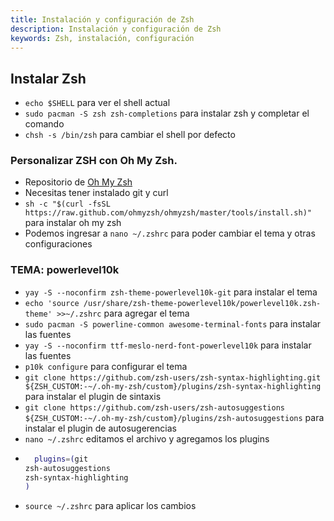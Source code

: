 ```yaml
---
title: Instalación y configuración de Zsh
description: Instalación y configuración de Zsh
keywords: Zsh, instalación, configuración
---
```


## Instalar Zsh

- `echo $SHELL` para ver el shell actual
- `sudo pacman -S zsh zsh-completions` para instalar zsh y completar el comando
- `chsh -s /bin/zsh` para cambiar el shell por defecto

### Personalizar ZSH con Oh My Zsh.

- Repositorio de [Oh My Zsh](https://ohmyz.sh/)
- Necesitas tener instalado git y curl
- `sh -c "$(curl -fsSL https://raw.github.com/ohmyzsh/ohmyzsh/master/tools/install.sh)"` para instalar oh my zsh
- Podemos ingresar a `nano ~/.zshrc` para poder cambiar el tema y otras configuraciones

### TEMA: powerlevel10k

- `yay -S --noconfirm zsh-theme-powerlevel10k-git` para instalar el tema
- `echo 'source /usr/share/zsh-theme-powerlevel10k/powerlevel10k.zsh-theme' >>~/.zshrc` para agregar el tema
- `sudo pacman -S powerline-common awesome-terminal-fonts` para instalar las fuentes
- `yay -S --noconfirm ttf-meslo-nerd-font-powerlevel10k` para instalar las fuentes
- `p10k configure` para configurar el tema
- `git clone https://github.com/zsh-users/zsh-syntax-highlighting.git ${ZSH_CUSTOM:-~/.oh-my-zsh/custom}/plugins/zsh-syntax-highlighting` para instalar el plugin de sintaxis
- `git clone https://github.com/zsh-users/zsh-autosuggestions ${ZSH_CUSTOM:-~/.oh-my-zsh/custom}/plugins/zsh-autosuggestions` para instalar el plugin de autosugerencias
- `nano ~/.zshrc` editamos el archivo y agregamos los plugins
- ```bash
    plugins=(git
  zsh-autosuggestions
  zsh-syntax-highlighting
  )
  ```
- `source ~/.zshrc` para aplicar los cambios
